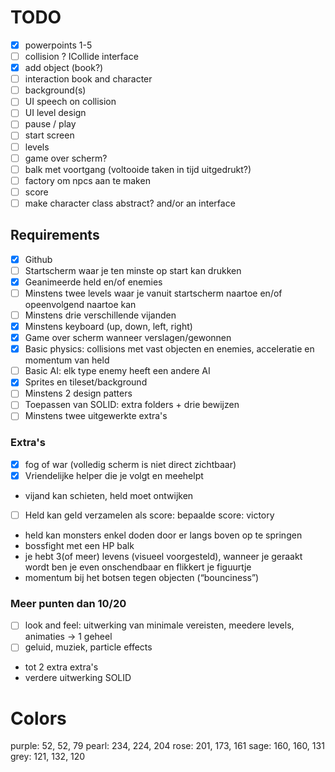 # TODO

- [x] powerpoints 1-5
- [ ] collision ? ICollide interface 
- [x] add object (book?)
- [ ] interaction book and character
- [ ] background(s)
- [ ] UI speech on collision
- [ ] UI level design
- [ ] pause / play
- [ ] start screen
- [ ] levels
- [ ] game over scherm?
- [ ] balk met voortgang (voltooide taken in tijd uitgedrukt?)
- [ ] factory om npcs aan te maken
- [ ] score 
- [ ] make character class abstract? and/or an interface

## Requirements

- [x] Github
- [ ] Startscherm waar je ten minste op start kan drukken
- [x] Geanimeerde held en/of enemies
- [ ] Minstens twee levels waar je vanuit startscherm naartoe en/of opeenvolgend naartoe kan
- [ ] Minstens drie verschillende vijanden
- [x] Minstens keyboard (up, down, left, right)
- [x] Game over scherm wanneer verslagen/gewonnen
- [x] Basic physics: collisions met vast objecten en enemies, acceleratie en momentum van held
- [ ] Basic AI: elk type enemy heeft een andere AI
- [x] Sprites en tileset/background
- [ ] Minstens 2 design patters
- [ ] Toepassen van SOLID: extra folders + drie bewijzen
- [ ] Minstens twee uitgewerkte extra's

### Extra's
- [x] fog of war (volledig scherm is niet direct zichtbaar)
- [x] Vriendelijke helper die je volgt en meehelpt
- vijand kan schieten, held moet ontwijken
- [ ] Held kan geld verzamelen als score: bepaalde score: victory
- held kan monsters enkel doden door er langs boven op te springen
- bossfight met een HP balk
- je hebt 3(of meer) levens (visueel voorgesteld), wanneer je geraakt wordt ben je even onschendbaar en flikkert je figuurtje
- momentum bij het botsen tegen objecten (“bounciness”)

### Meer punten dan 10/20
- [ ] look and feel: uitwerking van minimale vereisten, meedere levels, animaties -> 1 geheel
- [ ] geluid, muziek, particle effects
- tot 2 extra extra's
- verdere uitwerking SOLID


# Colors

purple: 52, 52, 79
pearl: 234, 224, 204
rose: 201, 173, 161
sage: 160, 160, 131
grey: 121, 132, 120